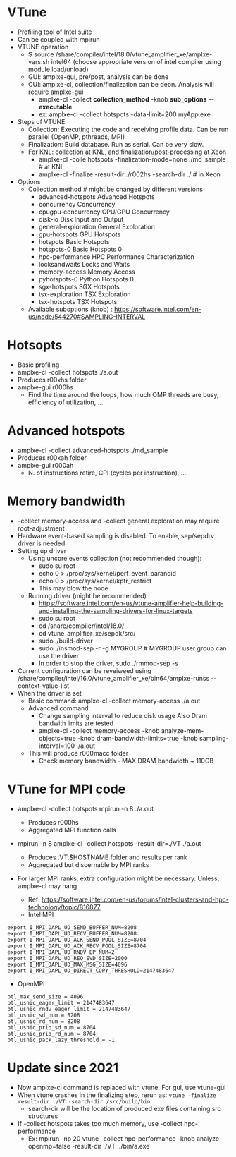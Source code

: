 # VTune
- Profiling tool of Intel suite
- Can be coupled with mpirun
- VTUNE operation
  - $ source  /share/compiler/intel/18.0/vtune_amplifier_xe/amplxe-vars.sh intel64 (choose appropriate version of intel compiler using module load/unload)
  - GUI: amplxe-gui, pre/post, analysis can be done
  - CUI: amplxe-cl, collection/finalization can be deon. Analysis will require amplxe-gui
    - amplxe-cl -collect __collection_method__ -knob __sub_options__ -- __executable__
    - ex: amplxe-cl -collect hotspots -data-limit=200 myApp.exe
- Steps of VTUNE
  - Collection: Executing the code and receiving profile data. Can be run parallel (OpenMP, pthreads, MPI)
  - Finalization: Build database. Run as serial. Can be very slow.
  - For KNL: collection at KNL, and finalization/post-processing at Xeon
    - amplxe-cl -colle hotspots -finalization-mode=none ./md_sample # at KNL
    - amplxe-cl -finalize -result-dir ./r002hs -search-dir ./ # in Xeon
- Options
  - Collection method # might be changed by different versions
    - advanced-hotspots    Advanced Hotspots
    - concurrency          Concurrency
    - cpugpu-concurrency   CPU/GPU Concurrency
    - disk-io              Disk Input and Output
    - general-exploration  General Exploration
    - gpu-hotspots         GPU Hotspots
    - hotspots             Basic Hotspots
    - hotspots-0           Basic Hotspots 0
    - hpc-performance      HPC Performance Characterization
    - locksandwaits        Locks and Waits
    - memory-access        Memory Access
    - pyhotspots-0         Python Hotspots 0
    - sgx-hotspots         SGX Hotspots
    - tsx-exploration      TSX Exploration
    - tsx-hotspots         TSX Hotspots
  - Available suboptions (knob) : https://software.intel.com/en-us/node/544270#SAMPLING-INTERVAL

# Hotsopts 
- Basic profiling
- amplxe-cl -collect hotspots ./a.out
- Produces r00xhs folder
- amplxe-gui r000hs
  - Find the time around the loops, how much OMP threads are busy, efficiency of utilization, ...

# Advanced hotspots
- amplxe-cl -collect advanced-hotspots ./md_sample
- Produces r00xah folder
- amplxe-gui r000ah
  - N. of instructions retire, CPI (cycles per instruction), ....
  
# Memory bandwidth
- -collect memory-access and -collect general exploration may require root-adjustment
- Hardware event-based sampling is disabled. To enable, sep/sepdrv driver is needed
- Setting up driver
  - Using uncore events collection (not recommended though): 
    - sudo su root
    - echo 0 > /proc/sys/kernel/perf_event_paranoid
    - echo 0 > /proc/sys/kernel/kptr_restrict
    - This may blow the node
  - Running driver (might be recommended)
    - https://software.intel.com/en-us/vtune-amplifier-help-building-and-installing-the-sampling-drivers-for-linux-targets
    - sudo su root
    - cd /share/compiler/intel/18.0/
    - cd vtune_amplifier_xe/sepdk/src/
    - sudo ./build-driver
    - sudo ./insmod-sep -r -g MYGROUP # MYGROUP user group can use the driver
    - In order to stop the driver, sudo ./rmmod-sep -s
- Current configuration can be reveiweed using /share/compiler/intel/16.0/vtune_amplifier_xe/bin64/amplxe-runss --context-value-list
- When the driver is set
  - Basic command: amplxe-cl -collect memory-access ./a.out
  - Advanced command: 
    - Change sampling interval to reduce disk usage Also Dram bandwith limits are tested
    - amplxe-cl -collect memory-access -knob analyze-mem-objects=true -knob dram-bandwidth-limits=true -knob sampling-interval=100 ./a.out
  - This will produce r000macc folder
    - Check memory bandwidth - MAX DRAM bandwidth ~ 110GB

# VTune for MPI code
- amplxe-cl -collect hotspots mpirun -n 8 ./a.out
  - Produces r000hs
  - Aggregated MPI function calls
- mpirun -n 8 amplxe-cl -collect hotspots -result-dir=./VT ./a.out
  - Produces .VT.$HOSTNAME folder and results per rank
  - Aggregated but discernable by MPI ranks

- For larger MPI ranks, extra configuration might be necessary. Unless, amplxe-cl may hang
  - Ref: https://software.intel.com/en-us/forums/intel-clusters-and-hpc-technology/topic/816877
  - Intel MPI
```
export I_MPI_DAPL_UD_SEND_BUFFER_NUM=8208
export I_MPI_DAPL_UD_RECV_BUFFER_NUM=8208
export I_MPI_DAPL_UD_ACK_SEND_POOL_SIZE=8704
export I_MPI_DAPL_UD_ACK_RECV_POOL_SIZE=8704
export I_MPI_DAPL_UD_RNDV_EP_NUM=2
export I_MPI_DAPL_UD_REQ_EVD_SIZE=2000
export I_MPI_DAPL_UD_MAX_MSG_SIZE=4096
export I_MPI_DAPL_UD_DIRECT_COPY_THRESHOLD=2147483647
```
  - OpenMPI
```
btl_max_send_size = 4096
btl_usnic_eager_limit = 2147483647
btl_usnic_rndv_eager_limit = 2147483647
btl_usnic_sd_num = 8208
btl_usnic_rd_num = 8208
btl_usnic_prio_sd_num = 8704
btl_usnic_prio_rd_num = 8704
btl_usnic_pack_lazy_threshold = -1
```

# Update since 2021
- Now amplxe-cl command is replaced with vtune. For gui, use vtune-gui
- When vtune crashes in the finalizing step, rerun as: `vtune -finalize -result-dir ./VT -search-dir /src/build/bin`
  - search-dir will be the location of produced exe files containing src structures
- If -collect hotspots takes too much memory, use -collect hpc-performance
  - Ex: mpirun -np 20 vtune -collect hpc-performance -knob analyze-openmp=false -result-dir ./VT ../bin/a.exe 
